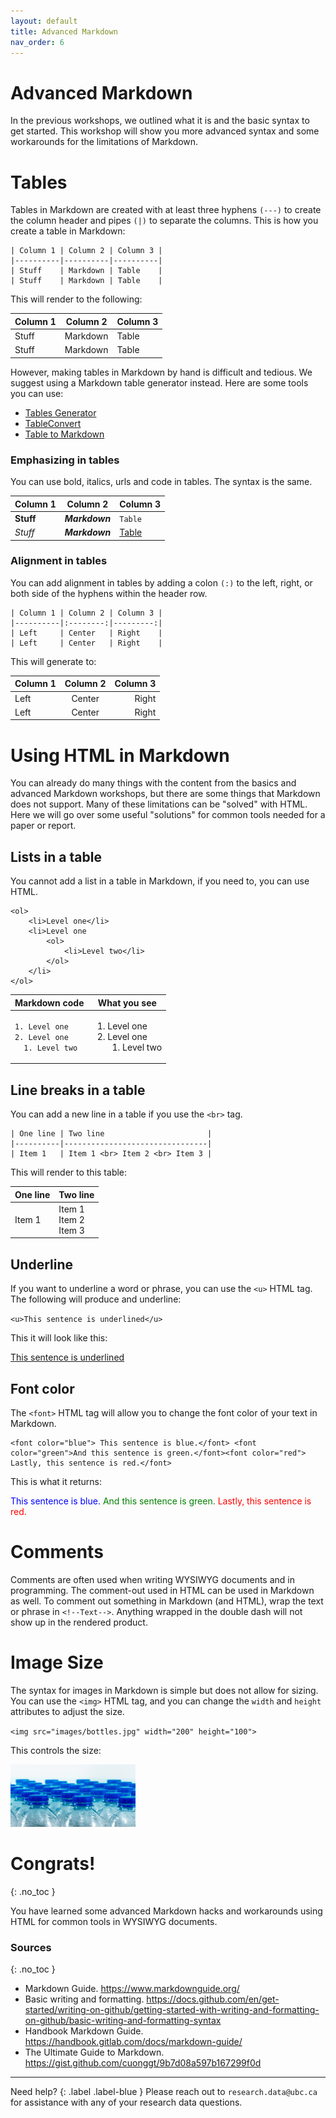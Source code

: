 ```yaml
---
layout: default
title: Advanced Markdown
nav_order: 6
---
```


# Advanced Markdown 

In the previous workshops, we outlined what it is and the basic syntax to get started. This workshop will show you more advanced syntax and some workarounds for the limitations of Markdown.

# Tables 

Tables in Markdown are created with at least three hyphens `(---)` to create the column header and pipes `(|)` to separate the columns. This is how you create a table in Markdown:

```
| Column 1 | Column 2 | Column 3 |
|----------|----------|----------|
| Stuff    | Markdown | Table    |
| Stuff    | Markdown | Table    |
```

This will render to the following:

| Column 1 | Column 2 | Column 3 |
|----------|----------|----------|
| Stuff    | Markdown | Table    |
| Stuff    | Markdown | Table    |

However, making tables in Markdown by hand is difficult and tedious. We suggest using a Markdown table generator instead. Here are some tools you can use:

* [Tables Generator](https://www.tablesgenerator.com/markdown_tables)
* [TableConvert](https://tableconvert.com/markdown-generator)
* [Table to Markdown](https://tabletomarkdown.com/generate-markdown-table/)

### Emphasizing in tables 

You can use bold, italics, urls and code in tables. The syntax is the same.

| Column 1  | Column 2       | Column 3 |
|-----------|----------------|----------|
| **Stuff** | **_Markdown_** | `Table`  |
| _Stuff_   | **_Markdown_** | [Table]()|

### Alignment in tables

You can add alignment in tables by adding a colon `(:)` to the left, right, or both side of the hyphens within the header row.

```
| Column 1 | Column 2 | Column 3 |
|----------|:--------:|---------:|
| Left     | Center   | Right    |
| Left     | Center   | Right    |
```

This will generate to:

| Column 1 | Column 2 | Column 3 |
|----------|:--------:|---------:|
| Left     | Center   | Right    |
| Left     | Center   | Right    |

# Using HTML in Markdown 

You can already do many things with the content from the basics and advanced Markdown workshops, but there are some things that Markdown does not support. Many of these limitations can be "solved" with HTML. Here we will go over some useful "solutions" for common tools needed for a paper or report.

## Lists in a table

You cannot add a list in a table in Markdown, if you need to, you can use HTML.

```
<ol>
    <li>Level one</li>
    <li>Level one
        <ol>
            <li>Level two</li>
        </ol>
    </li>
</ol>

```

| **Markdown code**                                      | **What you see**                                                                |
|--------------------------------------------------------|---------------------------------------------------------------------------------|
| `1. Level one`<br>`2. Level one`<br>`  1. Level two`   | <ol> <li>Level one</li> <li>Level one <ol> <li>Level two</li> </ol> </li> </ol> |

## Line breaks in a table 

You can add a new line in a table if you use the `<br>` tag. 

```
| One line | Two line                       |
|----------|--------------------------------|
| Item 1   | Item 1 <br> Item 2 <br> Item 3 |
```

This will render to this table:

| One line | Two line                       |
|----------|--------------------------------|
| Item 1   | Item 1 <br> Item 2 <br> Item 3 |

## Underline

If you want to underline a word or phrase, you can use the `<u>` HTML tag. The following will produce and underline:

`<u>This sentence is underlined</u>`

This it will look like this:

<u>This sentence is underlined</u>

## Font color

The `<font>` HTML tag will allow you to change the font color of your text in Markdown.

```
<font color="blue"> This sentence is blue.</font> <font color="green">And this sentence is green.</font><font color="red"> Lastly, this sentence is red.</font>
```

This is what it returns:

<font color="blue"> This sentence is blue.</font> <font color="green">And this sentence is green.</font><font color="red"> Lastly, this sentence is red.</font>

# Comments

Comments are often used when writing WYSIWYG documents and in programming. The comment-out used in HTML can be used in Markdown as well. To comment out something in Markdown (and HTML), wrap the text or phrase in `<!--Text-->`. Anything wrapped in the double dash will not show up in the rendered product.

# Image Size

The syntax for images in Markdown is simple but does not allow for sizing. You can use the `<img>` HTML tag, and you can change the `width` and `height` attributes to adjust the size.

`<img src="images/bottles.jpg" width="200" height="100">`

This controls the size: 

<img src="images/bottles.jpg" width="200" height="100">

# Congrats!
{: .no_toc }

You have learned some advanced Markdown hacks and workarounds using HTML for common tools in WYSIWYG documents.

### Sources
{: .no_toc }
- Markdown Guide. <https://www.markdownguide.org/>
- Basic writing and formatting. <https://docs.github.com/en/get-started/writing-on-github/getting-started-with-writing-and-formatting-on-github/basic-writing-and-formatting-syntax>
- Handbook Markdown Guide. <https://handbook.gitlab.com/docs/markdown-guide/>
- The Ultimate Guide to Markdown. <https://gist.github.com/cuonggt/9b7d08a597b167299f0d>

---

Need help?
{: .label .label-blue }
  Please reach out to `research.data@ubc.ca` for assistance with any of your research data questions.
